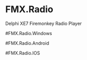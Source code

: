 # FMX.Radio
Delphi XE7 Firemonkey Radio Player

#FMX.Radio.Windows

#FMX.Radio.Android


#FMX.Radio.IOS

